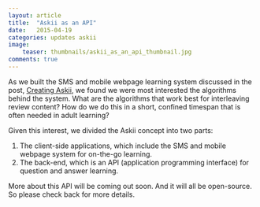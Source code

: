 ```yaml
---
layout: article
title:  "Askii as an API"
date:   2015-04-19
categories: updates askii
image:
    teaser: thumbnails/askii_as_an_api_thumbnail.jpg
comments: true
---
```


As we built the SMS and mobile webpage learning system discussed in the post, [Creating Askii](http://learn.media.mit.edu/mlw/updates,/askii/creating_askii.html), we found we were most interested the algorithms behind the system. What are the algorithms that work best for interleaving review content? How do we do this in a short, confined timespan that is often needed in adult learning? 

Given this interest, we divided the Askii concept into two parts:

1. The client-side applications, which include the SMS and mobile webpage system for on-the-go learning.
2. The back-end, which is an API (application programming interface) for question and answer learning. 

More about this API will be coming out soon. And it will all be open-source. So please check back for more details.



